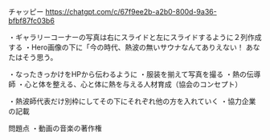 チャッピー
https://chatgpt.com/c/67f9ee2b-a2b0-800d-9a36-bfbf87fc03b6

・ギャラリーコーナーの写真は右にスライドと左にスライドするように２列作成する
・Hero画像の下に「今の時代、熱波の無いサウナなんてありえない！ あなたはそう思う。

・なったきっかけをHPから伝わるように
・服装を揃えて写真を撮る
・熱の伝導師
・心と体を整える、心と体に熱を与える人材育成（協会のコンセプト）



・熱波師代表だけ別枠にしてその下にそれぞれ他の方を入れていく
・協力企業の記載

問題点
・動画の音楽の著作権